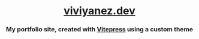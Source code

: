 <div align="center">

# [viviyanez.dev](https://www.viviyanez.dev/)

### My portfolio site, created with [Vitepress](https://vitepress.dev/) using a custom theme

  
</div>
